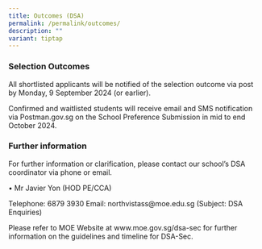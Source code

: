 ```yaml
---
title: Outcomes (DSA)
permalink: /permalink/outcomes/
description: ""
variant: tiptap
---
```

<h3><strong>Selection Outcomes</strong></h3>
<p>All shortlisted applicants will be notified of the selection outcome via
post by Monday, 9 September 2024 (or earlier).</p>
<p>Confirmed and waitlisted students will receive email and SMS notification
via Postman.gov.sg on the School Preference Submission in mid to end October
2024.</p>
<h3><strong>Further information</strong></h3>
<p>For further information or clarification, please contact our school’s
DSA coordinator via phone or email.</p>
<p>• Mr Javier Yon (HOD PE/CCA)</p>
<p>Telephone: 6879 3930 Email: northvistass@moe.edu.sg (Subject: DSA Enquiries)</p>
<p>Please refer to MOE Website at www.moe.gov.sg/dsa-sec for further information
on the guidelines and timeline for DSA-Sec.</p>